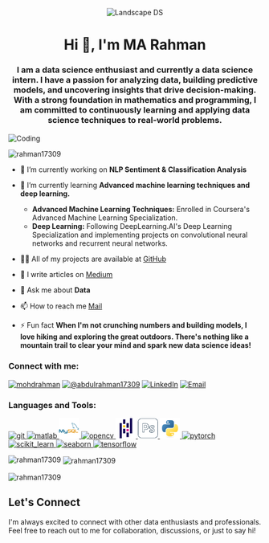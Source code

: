 <p align="center">
  <img src="https://github.com/Rahman17309/ASSIGNMENT1/assets/126219061/a47ea788-2f25-4974-a784-a2acde0b9f0f" alt="Landscape DS">
</p>
<h1 align="center">Hi 👋, I'm MA Rahman</h1>
<h3 align="center">I am a data science enthusiast and currently a data science intern. I have a passion for analyzing data, building predictive models, and uncovering insights that drive decision-making. With a strong foundation in mathematics and programming, I am committed to continuously learning and applying data science techniques to real-world problems.</h3>
<img align="center" alt="Coding" width="1000" src="https://proeffico.com/wp-content/uploads/2022/09/daonline.gif">

<p align="left"> <img src="https://komarev.com/ghpvc/?username=rahman17309&label=Profile%20views&color=0e75b6&style=flat" alt="rahman17309" /> </p>

- 🔭 I’m currently working on **NLP Sentiment & Classification Analysis**

- 🌱 I’m currently learning **Advanced machine learning techniques and deep learning.**
  - **Advanced Machine Learning Techniques:** Enrolled in Coursera's Advanced Machine Learning Specialization.
  - **Deep Learning:** Following DeepLearning.AI's Deep Learning Specialization and implementing projects on convolutional neural networks and recurrent neural networks.

- 👨‍💻 All of my projects are available at [GitHub](https://github.com/Rahman17309?tab=repositories)

- 📝 I write articles on [Medium](https://medium.com/@abdulrahman17309)

- 💬 Ask me about **Data**

- 📫 How to reach me [Mail](mailto:rahmandatascience09@gmail.com)

- ⚡ Fun fact **When I'm not crunching numbers and building models, I love hiking and exploring the great outdoors. There's nothing like a mountain trail to clear your mind and spark new data science ideas!**


<h3 align="left">Connect with me:</h3>
<p align="left">
<a href="https://kaggle.com/mohdrahman" target="blank"><img align="center" src="https://raw.githubusercontent.com/rahuldkjain/github-profile-readme-generator/master/src/images/icons/Social/kaggle.svg" alt="mohdrahman" height="30" width="40" /></a>
<a href="https://medium.com/@abdulrahman17309" target="blank"><img align="center" src="https://raw.githubusercontent.com/rahuldkjain/github-profile-readme-generator/master/src/images/icons/Social/medium.svg" alt="@abdulrahman17309" height="30" width="40" /></a>
<a href="https://www.linkedin.com/in/rahman17309/" target="blank"><img align="center" src="https://img.shields.io/badge/LinkedIn-Connect-blue" alt="LinkedIn" height="30" width="120" /></a>
<a href="mailto:rahmandatascience09@gmail.com"><img align="center" src="https://img.shields.io/badge/Email-rahmandatascience09@gmail.com-red" alt="Email" height="30" width="250" /></a>
</p>

<h3 align="left">Languages and Tools:</h3>
<p align="left">
  <a href="https://git-scm.com/" target="_blank" rel="noreferrer"> 
    <img src="https://www.vectorlogo.zone/logos/git-scm/git-scm-icon.svg" alt="git" width="40" height="40"/> 
  </a>
  <a href="https://www.mathworks.com/" target="_blank" rel="noreferrer"> 
    <img src="https://upload.wikimedia.org/wikipedia/commons/2/21/Matlab_Logo.png" alt="matlab" width="40" height="40"/> 
  </a>
  <a href="https://www.mysql.com/" target="_blank" rel="noreferrer"> 
    <img src="https://raw.githubusercontent.com/devicons/devicon/master/icons/mysql/mysql-original-wordmark.svg" alt="mysql" width="40" height="40"/> 
  </a>
  <a href="https://opencv.org/" target="_blank" rel="noreferrer"> 
    <img src="https://www.vectorlogo.zone/logos/opencv/opencv-icon.svg" alt="opencv" width="40" height="40"/> 
  </a> 
  <a href="https://pandas.pydata.org/" target="_blank" rel="noreferrer"> 
    <img src="https://raw.githubusercontent.com/devicons/devicon/2ae2a900d2f041da66e950e4d48052658d850630/icons/pandas/pandas-original.svg" alt="pandas" width="40" height="40"/> 
  </a> 
  <a href="https://www.photoshop.com/en" target="_blank" rel="noreferrer"> 
    <img src="https://raw.githubusercontent.com/devicons/devicon/master/icons/photoshop/photoshop-line.svg" alt="photoshop" width="40" height="40"/> 
  </a> 
  <a href="https://www.python.org" target="_blank" rel="noreferrer"> 
    <img src="https://raw.githubusercontent.com/devicons/devicon/master/icons/python/python-original.svg" alt="python" width="40" height="40"/> 
  </a> 
  <a href="https://pytorch.org/" target="_blank" rel="noreferrer"> 
    <img src="https://www.vectorlogo.zone/logos/pytorch/pytorch-icon.svg" alt="pytorch" width="40" height="40"/> 
  </a> 
  <a href="https://scikit-learn.org/" target="_blank" rel="noreferrer"> 
    <img src="https://upload.wikimedia.org/wikipedia/commons/0/05/Scikit_learn_logo_small.svg" alt="scikit_learn" width="40" height="40"/> 
  </a> 
  <a href="https://seaborn.pydata.org/" target="_blank" rel="noreferrer"> 
    <img src="https://seaborn.pydata.org/_images/logo-mark-lightbg.svg" alt="seaborn" width="40" height="40"/> 
  </a> 
  <a href="https://www.tensorflow.org" target="_blank" rel="noreferrer"> 
    <img src="https://www.vectorlogo.zone/logos/tensorflow/tensorflow-icon.svg" alt="tensorflow" width="40" height="40"/> 
  </a> 
</p>

<p><img align="left" src="https://github-readme-stats.vercel.app/api/top-langs?username=rahman17309&show_icons=true&locale=en&layout=compact" alt="rahman17309" /></p>

<p>&nbsp;<img align="center" src="https://github-readme-stats.vercel.app/api?username=rahman17309&show_icons=true&locale=en" alt="rahman17309" /></p>

<p><img align="center" src="https://github-readme-streak-stats.herokuapp.com/?user=rahman17309&" alt="rahman17309" /></p>


## Let's Connect

I'm always excited to connect with other data enthusiasts and professionals. Feel free to reach out to me for collaboration, discussions, or just to say hi!


